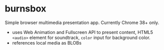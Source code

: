 burnsbox
========

Simple browser multimedia presentation app. Currently Chrome 38+ only.

- uses Web Animation and Fullscreen API to present content, HTML5 `<audio>` element for soundtrack, `color` input for background color.
- references local media as BLOBs

